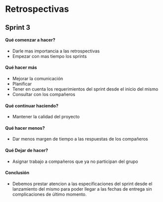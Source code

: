 # Retrospectivas

## Sprint 3
#### Qué comenzar a hacer?
- Darle mas importancia a las retrospectivas
- Empezar con mas tiempo los sprints

#### Qué hacer más
- Mejorar la comunicación
- Planificar
- Tener en cuenta los requerimientos del sprint desde el inicio del mismo
- Consultar con los compañeros

#### Qué continuar haciendo?
- Mantener la calidad del proyecto

#### Qué hacer menos?
- Dar menos margen de tiempo a las respuestas de los compañeros

#### Qué Dejar de hacer?
- Asignar trabajo a compañeros que ya no participan del grupo

#### Conclusión
- Debemos prestar atencion a las especificaciones del sprint desde el lanzamiento del mismo para poder llegar a las fechas de entrega sin complicaciones de último momento.

